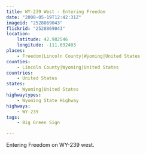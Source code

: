 ```yaml
---
title: WY-239 West - Entering Freedom
date: "2008-05-19T12:42:31Z"
imageid: "2528869043"
flickrid: "2528869043"
location:
    latitude: 42.982546
    longitude: -111.032403
places:
    - Freedom|Lincoln County|Wyoming|United States
counties:
    - Lincoln County|Wyoming|United States
countries:
    - United States
states:
    - Wyoming|United States
highwaytypes:
    - Wyoming State Highway
highways:
    - WY-239
tags:
    - Big Green Sign

---
```

Entering Freedom on WY-239 west.
